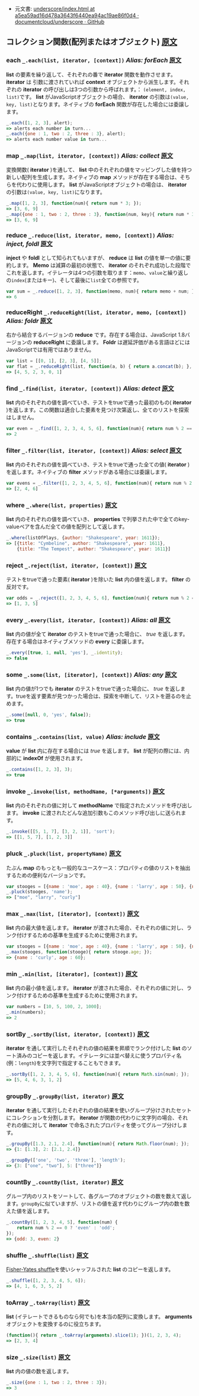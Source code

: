 +  元文書: [underscore/index.html at a5ea59ad16d478a3643f6440ea94ac19ae86f0d4 · documentcloud/underscore · GitHub](https://github.com/documentcloud/underscore/blob/a5ea59ad16d478a3643f6440ea94ac19ae86f0d4/index.html "underscore/index.html at a5ea59ad16d478a3643f6440ea94ac19ae86f0d4 · documentcloud/underscore · GitHub")

## コレクション関数(配列またはオブジェクト) [原文](http://underscorejs.org/#collections)

### each `_.each(list, iterator, [context])` _Alias: **forEach**_ [原文](http://underscorejs.org/#each)

**list** の要素を繰り返して、それぞれの番で **iterator** 関数を動作させます。 **iterator** は 引数に渡されていれば **context** オブジェクトから派生します。それぞれの **iterator** の呼び出しは3つの引数から呼ばれます。： `(element, index, list)`です。 **list** がJavaScriptオブジェクトの場合、 **iterator** の引数は`(value, key, list)`となります。ネイティブの **forEach** 関数が存在した場合には委譲します。

```javascript
_.each([1, 2, 3], alert);
=> alerts each number in turn...
_.each({one : 1, two : 2, three : 3}, alert);
=> alerts each number value in turn...
```

### map `_.map(list, iterator, [context])` _Alias: **collect**_ [原文](http://underscorejs.org/#map)

変換関数( **iterator** )を通して、 **list** 中のそれぞれの値をマッピングした値を持つ新しい配列を生成します。ネイティブの **map** メソッドが存在する場合は、そちらを代わりに使用します。 **list** がJavaScriptオブジェクトの場合は、 **iterator** の引数は`(value, key, list)`になります。

```javascript
_.map([1, 2, 3], function(num){ return num * 3; });
=> [3, 6, 9]
_.map({one : 1, two : 2, three : 3}, function(num, key){ return num * 3; });
=> [3, 6, 9]
```

### reduce `_.reduce(list, iterator, memo, [context])` _Alias: **inject, foldl**_ [原文](http://underscorejs.org/#reduce)

**inject** や **foldl** として知られてもいますが、 **reduce** は **list** の値を単一の値に要約します。 **Memo** は減算の最初の状態で、 **iterator** のそれぞれ成功した段階でこれを返します。イテレータは4つの引数を取ります：`memo`、`value`と繰り返しの`index`(またはキー)、そして最後に`list`全ての参照です。

```javascript
var sum = _.reduce([1, 2, 3], function(memo, num){ return memo + num; }, 0);
=> 6
```

### reduceRight `_.reduceRight(list, iterator, memo, [context])` _Alias: **foldr**_ [原文](http://underscorejs.org/#reduceRight)

右から結合するバージョンの **reduce** です。存在する場合は、JavaScript 1.8バージョンの **reduceRight** に委譲します。 **Foldr** は遅延評価がある言語ほどにはJavaScriptでは有用ではありません。

```javascript
var list = [[0, 1], [2, 3], [4, 5]];
var flat = _.reduceRight(list, function(a, b) { return a.concat(b); }, []);
=> [4, 5, 2, 3, 0, 1]
```

### find `_.find(list, iterator, [context])` _Alias: **detect**_ [原文](http://underscorejs.org/#find)

**list** 内のそれぞれの値を調べていき、テストをtrueで通った最初のもの( **iterator** )を返します。この関数は適合した要素を見つけ次第返し、全てのリストを探索はしません。

```javascript
var even = _.find([1, 2, 3, 4, 5, 6], function(num){ return num % 2 == 0; });
=> 2
```

### filter `_.filter(list, iterator, [context])` _Alias: **select**_ [原文](http://underscorejs.org/#filter)

**list** 内のそれぞれの値を調べていき、テストをtrueで通った全ての値( **iterator** )を返します。ネイティブの **filter** メソッドがある場合には委譲します。

```javascript
var evens = _.filter([1, 2, 3, 4, 5, 6], function(num){ return num % 2 == 0; });
=> [2, 4, 6]
```

### where `_.where(list, properties)` [原文](http://underscorejs.org/#where)

**list** 内のそれぞれの値を調べていき、 **properties** で列挙された中で全てのkey-valueペアを含んだ全ての値を配列として返します。

```javascript
_.where(listOfPlays, {author: "Shakespeare", year: 1611});
=> [{title: "Cymbeline", author: "Shakespeare", year: 1611},
    {title: "The Tempest", author: "Shakespeare", year: 1611}]
```

### reject `_.reject(list, iterator, [context])` [原文](http://underscorejs.org/#reject)

テストをtrueで通った要素( **iterator** )を除いた **list** 内の値を返します。 **filter** の反対です。

```javascript
var odds = _.reject([1, 2, 3, 4, 5, 6], function(num){ return num % 2 == 0; });
=> [1, 3, 5]
```

### every `_.every(list, iterator, [context])` _Alias: **all**_ [原文](http://underscorejs.org/#every)

**list** 内の値が全て **iterator** のテストをtrueで通った場合に、 _true_ を返します。存在する場合はネイティブメソッドの **every** に委譲します。

```javascript
_.every([true, 1, null, 'yes'], _.identity);
=> false
```

### some `_.some(list, [iterator], [context])` _Alias: **any**_ [原文](http://underscorejs.org/#some)

**list** 内の値が1つでも **iterator** のテストをtrueで通った場合に、 _true_ を返します。trueを返す要素が見つかった場合は、探索を中断して、リストを遡るのを止めます。

```javascript
_.some([null, 0, 'yes', false]);
=> true
```

### contains `_.contains(list, value)` _Alias: **include**_ [原文](http://underscorejs.org/#contains)

**value** が **list** 内に存在する場合には _true_ を返します。 **list** が配列の際には、内部的に **indexOf** が使用されます。

```javascript
_.contains([1, 2, 3], 3);
=> true
```

### invoke `_.invoke(list, methodName, [*arguments])` [原文](http://underscorejs.org/#invoke)

**list** 内のそれぞれの値に対して **methodName** で指定されたメソッドを呼び出します。 **invoke** に渡されたどんな追加引数もこのメソッド呼び出しに送られます。

```javascript
_.invoke([[5, 1, 7], [3, 2, 1]], 'sort');
=> [[1, 5, 7], [1, 2, 3]]
```

### pluck `_.pluck(list, propertyName)` [原文](http://underscorejs.org/#pluck)

たぶん **map** のもっとも一般的なユースケース：プロパティの値のリストを抽出するための便利なバージョンです。

```javascript
var stooges = [{name : 'moe', age : 40}, {name : 'larry', age : 50}, {name : 'curly', age : 60}];
_.pluck(stooges, 'name');
=> ["moe", "larry", "curly"]
```

### max `_.max(list, [iterator], [context])` [原文](http://underscorejs.org/#max)

**list** 内の最大値を返します。 **iterator** が渡された場合、それぞれの値に対し、ランク付けするための基準を生成するために使用されます。

```javascript
var stooges = [{name : 'moe', age : 40}, {name : 'larry', age : 50}, {name : 'curly', age : 60}];
_.max(stooges, function(stooge){ return stooge.age; });
=> {name : 'curly', age : 60};
```

### min `_.min(list, [iterator], [context])` [原文](http://underscorejs.org/#min)

**list** 内の最小値を返します。 **iterator** が渡された場合、それぞれの値に対し、ランク付けするための基準を生成するために使用されます。

```javascript
var numbers = [10, 5, 100, 2, 1000];
_.min(numbers);
=> 2
```

### sortBy `_.sortBy(list, iterator, [context])` [原文](http://underscorejs.org/#sortBy)

**iterator** を通して実行したそれぞれの値の結果を昇順でランク付けした **list** のソート済みのコピーを返します。イテレータには並べ替えに使うプロパティ名(例：`length`)を文字列で指定することもできます。

```javascript
_.sortBy([1, 2, 3, 4, 5, 6], function(num){ return Math.sin(num); });
=> [5, 4, 6, 3, 1, 2]
```

### groupBy `_.groupBy(list, iterator)` [原文](http://underscorejs.org/#groupBy)

**iterator** を通して実行したそれぞれの値の結果を使いグループ分けされたセットにコレクションを分割します。 **iterator** が関数の代わりに文字列の場合、それぞれの値に対して **iterator** で命名されたプロパティを使ってグループ分けします。

```javascript
_.groupBy([1.3, 2.1, 2.4], function(num){ return Math.floor(num); });
=> {1: [1.3], 2: [2.1, 2.4]}

_.groupBy(['one', 'two', 'three'], 'length');
=> {3: ["one", "two"], 5: ["three"]}
```

### countBy `_.countBy(list, iterator)` [原文](http://underscorejs.org/#countBy)

グループ内のリストをソートして、各グループのオブジェクトの数を数えて返します。`groupBy`に似ていますが、リストの値を返す代わりにグループ内の数を数えた値を返します。

```javascript
_.countBy([1, 2, 3, 4, 5], function(num) {
    return num % 2 == 0 ? 'even' : 'odd';
});
=> {odd: 3, even: 2}
```

### shuffle `_.shuffle(list)` [原文](http://underscorejs.org/#shuffle)

[Fisher-Yates shuffle](http://en.wikipedia.org/wiki/Fisher%E2%80%93Yates_shuffle)を使いシャッフルされた **list** のコピーを返します。

```javascript
_.shuffle([1, 2, 3, 4, 5, 6]);
=> [4, 1, 6, 3, 5, 2]
```

### toArray `_.toArray(list)` [原文](http://underscorejs.org/#toArray)

**list** (イテレートできるものなら何でも)を本当の配列に変換します。 **arguments** オブジェクトを変換するのに役立ちます。

```javascript
(function(){ return _.toArray(arguments).slice(1); })(1, 2, 3, 4);
=> [2, 3, 4]
```

### size `_.size(list)` [原文](http://underscorejs.org/#size)

**list** 内の値の数を返します。

```javascript
_.size({one : 1, two : 2, three : 3});
=> 3
```
